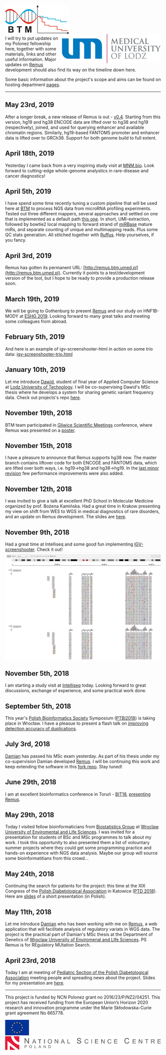 

<img align="left"  src="img/btm_logo.png"> <img align="right" src="img/umed_logo.png">
<br><br><br><br><br>


I will try to put updates on my Polonez fellowship here, together with some materials, links and other useful information.
Major updates on [Remus](https://github.com/seru71/Remus) development should also find its way on the timeline down here.

Some basic information about the project's scope and aims can be found on hosting department [pages](https://biostat.umed.pl/polonez.php).

----

## May 23rd, 2019
After a longer break, a new release of Remus is out - [v0.4](https://github.com/seru71/Remus/releases/tag/v0.4).
Starting from this version, hg19 and hg38 ENCODE data are lifted over to hg38 and hg19 (respectively), joined, and used for querying enhancer and available chromatin regions.
Similarly, hg19-based FANTOM5 promoter and enhancer data is lifted over to GRCh38. 
Support for both genome build to full extent.

## April 18th, 2019
Yesterday I came back from a very inspiring study visit at [MNM.bio](http://mnm.bio). 
Look forward to cutting-edge whole-genome analystics in rare-disease and cancer diagnostics!

## April 5th, 2019
I have spend some time recently tuning a custom pipeline that will be used here at [BTM](http://biostat.umed.pl) to process NGS data from microRNA profiling experiments.
Tested out three different mappers, several approaches and settled on one that is implemented as a default path [this one](https://github.com/seru71/microrna-profiling-pipeline).
In short, UMI-extraction, followed by bowtie2 local mapping to forward strand of [miRBase](http://mirbase.org) mature miRs, and separate counting of unique and multimapping reads.
Plus some QC stats generation. All stitched together with [Ruffus](http://www.ruffus.org.uk). 
Help yourselves, if you fancy.

## April 3rd, 2019
Remus has gotten its permanent URL: [http://remus.btm.umed.pl](http://remus.btm.umed.pl).
Currently it points to a test/development version of the tool, but I hope to be ready to provide a production release soon.

## March 19th, 2019
We will be going to Gothenburg to present [Remus](https://github.com/seru71/Remus) and our study on HNF1B-MODY at [ESHG 2019](https://2019.eshg.org/). 
Looking forward to many great talks and meeting some colleagues from abroad.

## February 5th, 2019
And here is an example of igv-screenshooter-html in action on some trio data: [igv-screenshooter-trio.html](materials/igv-screenshooter_trio_example.html)


## January 10th, 2019
Let me introduce [Dawid](https://github.com/dawidsielski), student of final year of Applied Computer Science at [Lodz University of Technology](https://www.p.lodz.pl/en). 
I will be co-supervising Dawid's MSc thesis where he develops a system for sharing genetic variant frequency data. 
Check out projects's repo [here](https://github.com/dawidsielski/medical-data-share).


## November 19th, 2018
BTM team participated in [Gliwice Scientific Meetings](http://gsn.io.gliwice.pl) conference, where Remus was presented on a [poster](materials/GSM18_poster.pdf).


## November 15th, 2018
I have a pleasure to announce that Remus supports hg38 now. 
The master branch contains liftover code for both ENCODE and FANTOM5 data, which are lifted over both ways, i.e. hg19->hg38 and hg38->hg19.
In the [last minor revision](https://github.com/seru71/Remus/releases/tag/v0.3.2) few performance improvements were also added.


## November 12th, 2018
I was invited to give a talk at excellent PhD School in Molecular Medicine organized by prof. Bożena Kamińska. 
Had a great time in Krakow presenting my view on shift from WES to WGS in medical diagnostics of rare disorders, and an update on Remus development.
The slides are [here](materials/SMM18_presentation.pdf).


## November 9th, 2018
Had a great time at Intelliseq and some good fun implementing [IGV-screenshooter](https://github.com/seru71/igv-screenshooter-html).
Check it out! ![igv-screenshooter](img/igv-screenshooter.png)


## November 5th, 2018
I am starting a study visit at [Intelliseq](http://www.intelliseq.pl) today. Looking forward to great discussions, exchange of experience, and some practical work done.


## September 5th, 2018
This year's [Polish Bioinformatics Society](https://www.ptbi.org.pl) Symposium ([PTBi2018](http://ptbi2018.pwr.edu.pl)) is taking place in Wrocław. 
I have a pleasue to present a flash talk on [improving detection accuracy of duplications](materials/PTBI2018.pdf).


## July 3rd, 2018
[Damian](https://github.com/DamianSkrzypczak) has passed his MSc exam yesterday. 
As part of his thesis under my co-supervision Damian developed [Remus](https://github.com/DamianSkrzypczak/Remus). I will be continuing this work and keep extending the software in this [fork repo](https://github.com/seru71/Remus).
Stay tuned!


## June 29th, 2018
I am at excellent bioinformatics conference in Toruń - [BIT18](https://www.ptbi.org.pl/website/conferences/bit2018/), [presenting Remus](materials/BIT18.pdf). 


## May 29th, 2018
Today I visited fellow bioinformaticians from [Biostatistics Group](http://theta.edu.pl) at [Wroclaw University of Enviromental and Life Sciences](https://www.upwr.edu.pl/en). 
I was invited for a presentation for students of BSc and MSc programmes to talk about my work.
I took this opportunity to also presented them a list of volountary summer projects where they could get some programming practice and hands-on experience with NGS data analysis. 
Maybe our group will source some bioinformatitians from this crowd...


## May 24th, 2018
Continuing the search for patients for the project: this time at the XIX Congress of the [Polish Diabetological Association](https://cukrzyca.info.pl) in Katowice ([PTD 2018](http://19ptd.pl)). 
Here are [slides](materials/PTD2018.pdf) of a short presentation (in Polish).


## May 11th, 2018
Let me introduce [Damian](https://github.com/DamianSkrzypczak) who has been working with me on [Remus](https://github.com/DamianSkrzypczak/Remus),
a web application that will facilitate analysis of regulatory variats in WGS data.
The project is the practical part of Damian's MSc thesis at the Department of Genetics of [Wroclaw University of Enviromenal and LIfe Sciences](https://www.upwr.edu.pl).
PS
Remus is for REgulatory MUtation Search.


## April 23rd, 2018
Today I am at meeting of [Pediatric Section of the Polish Diabetological Association](https://www.polpediab.edu.pl) meeting people and spreading news about the project. 
Slides for my presentation are [here](materials/PolPeDiab2018.pdf).


---

This project is funded by NCN Polonez grant no 2016/23/P/NZ2/04251. This project has received funding from the European Union’s Horizon 2020 research and innovation programme under the Marie Skłodowska-Curie grant agreement No 665778.

![eu](img/eu_logo.jpg)
![ncn](img/ncn_logo.png)


